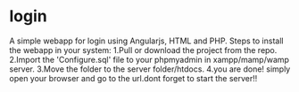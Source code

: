 # login
A simple webapp for login using Angularjs, HTML and PHP.
Steps to install the webapp in your system:
1.Pull or download the project from the repo.
2.Import the 'Configure.sql' file to your phpmyadmin in xampp/mamp/wamp server.
3.Move the folder to the server folder/htdocs.
4.you are done! simply open your browser and go to the url.dont forget to start the server!!
